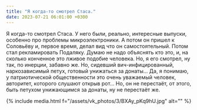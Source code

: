 ```yaml
---
title: "Я когда-то смотрел Стаса."
date: 2023-07-21 06:01:00 +0300
---
```


Я когда-то смотрел Стаса.
У него были, реально, интересные выпуски, особенно про проблемы микроэлектроники.
А потом он пришел к Соловьёву и, первое время, делал вид что он самостоятельный.
Потом стал рекламировать Подаляку. Думаю не надо объяснять кто это, и, на сколько конченное это лживое подобие человека.
Но, я его смотрел, ну так, по инерции, забавно же.
Но, сидевший вич-инфицированный, наркозависимый петух, готовый унижаться за донаты... Да, я понимаю, у патриотической общественности это очень уважаемый человек, авторитет, которого слушают открыв рот... Но, он не перестаёт, от этого, быть петухом унижающимся за донаты, ну не перестаёт же.

{% include media.html f="/assets/vk_photos/3/BXAy_pKq9hU.jpg" alt="" %}
